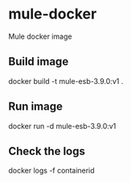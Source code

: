 # mule-docker
Mule docker image

## Build image
docker build -t mule-esb-3.9.0:v1 .

## Run image
docker run -d mule-esb-3.9.0:v1


## Check the logs

docker logs -f containerid